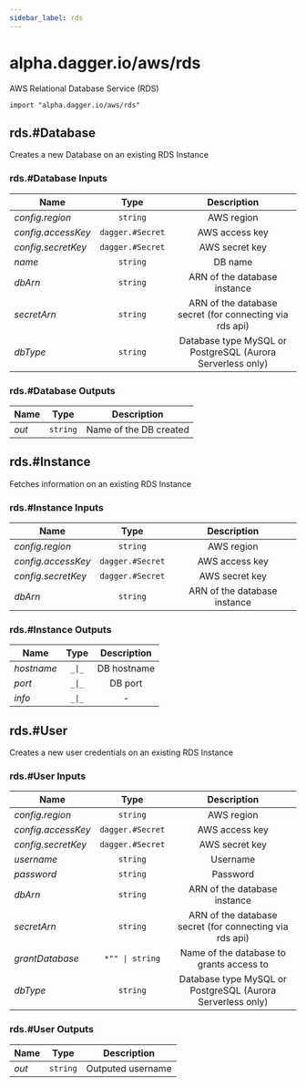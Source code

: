 ```yaml
---
sidebar_label: rds
---
```


# alpha.dagger.io/aws/rds

AWS Relational Database Service (RDS)

```cue
import "alpha.dagger.io/aws/rds"
```

## rds.#Database

Creates a new Database on an existing RDS Instance

### rds.#Database Inputs

| Name                 | Type                | Description                                                  |
| -------------        |:-------------:      |:-------------:                                               |
|*config.region*       | `string`            |AWS region                                                    |
|*config.accessKey*    | `dagger.#Secret`    |AWS access key                                                |
|*config.secretKey*    | `dagger.#Secret`    |AWS secret key                                                |
|*name*                | `string`            |DB name                                                       |
|*dbArn*               | `string`            |ARN of the database instance                                  |
|*secretArn*           | `string`            |ARN of the database secret (for connecting via rds api)       |
|*dbType*              | `string`            |Database type MySQL or PostgreSQL (Aurora Serverless only)    |

### rds.#Database Outputs

| Name             | Type              | Description              |
| -------------    |:-------------:    |:-------------:           |
|*out*             | `string`          |Name of the DB created    |

## rds.#Instance

Fetches information on an existing RDS Instance

### rds.#Instance Inputs

| Name                 | Type                | Description                    |
| -------------        |:-------------:      |:-------------:                 |
|*config.region*       | `string`            |AWS region                      |
|*config.accessKey*    | `dagger.#Secret`    |AWS access key                  |
|*config.secretKey*    | `dagger.#Secret`    |AWS secret key                  |
|*dbArn*               | `string`            |ARN of the database instance    |

### rds.#Instance Outputs

| Name             | Type              | Description        |
| -------------    |:-------------:    |:-------------:     |
|*hostname*        | `_\|_`            |DB hostname         |
|*port*            | `_\|_`            |DB port             |
|*info*            | `_\|_`            |-                   |

## rds.#User

Creates a new user credentials on an existing RDS Instance

### rds.#User Inputs

| Name                 | Type                | Description                                                  |
| -------------        |:-------------:      |:-------------:                                               |
|*config.region*       | `string`            |AWS region                                                    |
|*config.accessKey*    | `dagger.#Secret`    |AWS access key                                                |
|*config.secretKey*    | `dagger.#Secret`    |AWS secret key                                                |
|*username*            | `string`            |Username                                                      |
|*password*            | `string`            |Password                                                      |
|*dbArn*               | `string`            |ARN of the database instance                                  |
|*secretArn*           | `string`            |ARN of the database secret (for connecting via rds api)       |
|*grantDatabase*       | `*"" \| string`     |Name of the database to grants access to                      |
|*dbType*              | `string`            |Database type MySQL or PostgreSQL (Aurora Serverless only)    |

### rds.#User Outputs

| Name             | Type              | Description         |
| -------------    |:-------------:    |:-------------:      |
|*out*             | `string`          |Outputed username    |

